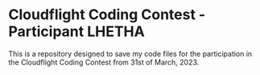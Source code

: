 # Cloudflight Coding Contest - Participant LHETHA
This is a repository designed to save my code files for the participation in the Cloudflight Coding Contest from 31st of March, 2023. 
